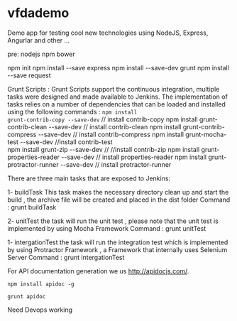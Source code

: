 # vfdademo
Demo app for testing cool new technologies using NodeJS, Express, Angurlar and other ...

pre:
nodejs
npm
bower

npm init
npm install --save express
npm install --save-dev  grunt
npm install --save request


Grunt Scripts :
Grunt Scripts support the continuous integration, multiple tasks were designed and made available to Jenkins.
The implementation of tasks relies on a number of dependencies that can be loaded and installed using the following commands :
 <code>npm install grunt-contrib-copy --save-dev</code>        // install contrib-copy
npm install grunt-contrib-clean --save-dev       // install contrib-clean
npm install grunt-contrib-compress --save-dev    // install contrib-compress
npm install grunt-mocha-test --save-dev          //install contrib-test   
npm install grunt-zip --save-dev                 // //install contrib-zip
npm install grunt-properties-reader --save-dev    // install properties-reader
npm install grunt-protractor-runner --save-dev    // install protractor-runner 

There are three main tasks that are exposed to Jenkins:

1-	buildTask 
This task makes the necessary directory clean up  and start the build , the archive file will be created and placed in the dist folder
Command : grunt buildTask

2-	unitTest
the task will run the unit test , please note that  the unit test is implemented by using Mocha Framework 
Command : grunt unitTest


1-	intergationTest
the task will run the integration test which is implemented by using Protractor Framework ,  a Framework that internally uses Selenium Server 
Command : grunt intergationTest

For API documentation generation we us http://apidocjs.com/.

<code>npm install apidoc -g</code>

<code>grunt apidoc</code>

Need Devops working
